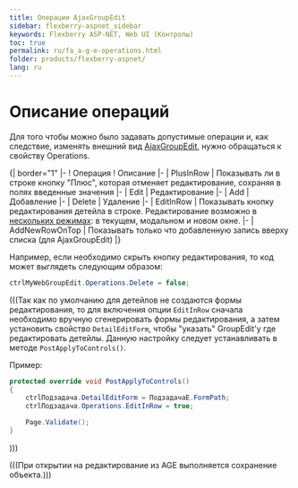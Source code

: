 ```yaml
---
title: Операции AjaxGroupEdit
sidebar: flexberry-aspnet_sidebar
keywords: Flexberry ASP-NET, Web UI (Контролы)
toc: true
permalink: ru/fa_a-g-e-operations.html
folder: products/flexberry-aspnet/
lang: ru
---
```




# Описание операций

Для того чтобы можно было задавать допустимые операции и, как следствие, изменять внешний вид [AjaxGroupEdit](ajax-group-edit.html), нужно обращаться к свойству Operations.


{| border="1"
|- 
! Операция
! Описание
|- 
| PlusInRow 
| Показывать ли в строке кнопку "Плюс", которая отменяет редактирование, сохраняя в полях введенные значения
|- 
| Edit 
| Редактирование
|- 
| Add 
| Добавление
|- 
| Delete 
| Удаление
|- 
| EditInRow 
| Показывать кнопку редактирования детейла в строке. Редактирование возможно в [нескольких режимах](example-open-windows-in-a-g-e.html): в текущем, модальном и новом окне.
|- 
| AddNewRowOnTop 
| Показывать только что добавленную запись вверху списка (для AjaxGroupEdit)
|}


Например, если необходимо скрыть кнопку редактирования, то код может выглядеть следующим образом:
```cs
ctrlMyWebGroupEdit.Operations.Delete = false;
```
(((<msg type=note>Так как по умолчанию для детейлов не создаются формы редактирования, то для включения опции `EditInRow` сначала необходимо вручную сгенерировать формы редактирования, а затем установить свойство `DetailEditForm`, чтобы "указать" GroupEdit'у где редактировать детейлы. Данную настройку следует устанавливать в методе `PostApplyToControls()`.

Пример: 
```cs
protected override void PostApplyToControls()
{
	ctrlПодзадача.DetailEditForm = ПодзадачаE.FormPath;
	ctrlПодзадача.Operations.EditInRow = true;

	Page.Validate();
}
```
</msg>)))

(((<msg type=note>При открытии на редактирование из AGE выполняется сохранение объекта.</msg>)))
 


 